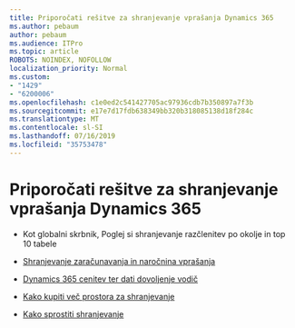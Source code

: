 ```yaml
---
title: Priporočati rešitve za shranjevanje vprašanja Dynamics 365
ms.author: pebaum
author: pebaum
ms.audience: ITPro
ms.topic: article
ROBOTS: NOINDEX, NOFOLLOW
localization_priority: Normal
ms.custom:
- "1429"
- "6200006"
ms.openlocfilehash: c1e0ed2c541427705ac97936cdb7b350897a7f3b
ms.sourcegitcommit: e17e7d17fdb638349bb320b318085138d18f284c
ms.translationtype: MT
ms.contentlocale: sl-SI
ms.lasthandoff: 07/16/2019
ms.locfileid: "35753478"
---
```

# <a name="recommend-solutions-for-dynamics-365-storage-issues"></a>Priporočati rešitve za shranjevanje vprašanja Dynamics 365

* Kot globalni skrbnik, Poglej si shranjevanje razčlenitev po okolje in top 10 tabele

* [Shranjevanje zaračunavanja in naročnina vprašanja](https://docs.microsoft.com/dynamics365/customer-engagement/admin/contact-information-microsoft-dynamics-365-online-billing-support)

* [Dynamics 365 cenitev ter dati dovoljenje vodič](https://dynamics.microsoft.com/pricing/)

* [Kako kupiti več prostora za shranjevanje](https://docs.microsoft.com/en-us/dynamics365/customer-engagement/admin/manage-storage#add-storage-to-dynamics-365-online)

* [Kako sprostiti shranjevanje](https://docs.microsoft.com/dynamics365/customer-engagement/admin/free-storage-space)
